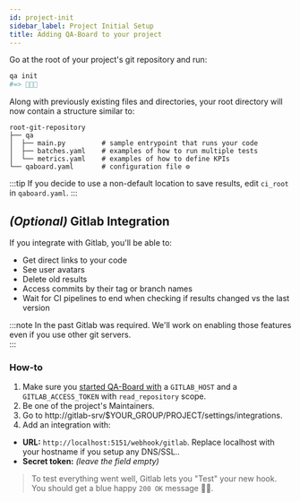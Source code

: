 ```yaml
---
id: project-init
sidebar_label: Project Initial Setup
title: Adding QA-Board to your project
---
```


Go at the root of your project's git repository and run:

```bash
qa init
#=> 🎉🎉🎉
```

Along with previously existing files and directories, your root directory will now contain a structure similar to:

```
root-git-repository
├── qa
│  ├── main.py         # sample entrypoint that runs your code
│  ├── batches.yaml    # examples of how to run multiple tests
│  └── metrics.yaml    # examples of how to define KPIs
└── qaboard.yaml       # configuration file ⚙️
```

:::tip
If you decide to use a non-default location to save results, edit `ci_root` in `qaboard.yaml`.
:::


## *(Optional)* Gitlab Integration
If you integrate with Gitlab, you'll be able to:
- Get direct links to your code
- See user avatars
- Delete old results
- Access commits by their tag or branch names
- Wait for CI pipelines to end when checking if results changed vs the last version

:::note
In the past Gitlab was required. We'll work on enabling those features even if you use other git servers.  
:::

### How-to
1. Make sure you [started QA-Board with](/docs/deploy) a `GITLAB_HOST` and a `GITLAB_ACCESS_TOKEN` with `read_repository` scope.
2. Be one of the project's Maintainers.
3. Go to http://gitlab-srv/$YOUR_GROUP/PROJECT/settings/integrations.
4. Add an integration with:
  * __URL:__ `http://localhost:5151/webhook/gitlab`. Replace localhost with your hostname if you setup any DNS/SSL..
  * __Secret token:__ *(leave the field empty)*

> To test everything went well, Gitlab lets you "Test" your new hook. You should get a blue happy `200 OK` message  🔵🎉.
